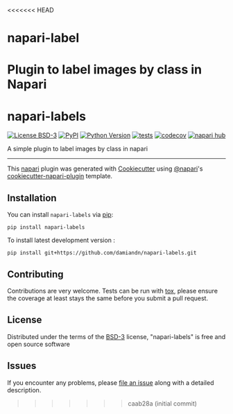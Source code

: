 <<<<<<< HEAD
# napari-label
Plugin to label images by class in Napari
=======
# napari-labels

[![License BSD-3](https://img.shields.io/pypi/l/napari-labels.svg?color=green)](https://github.com/damiandn/napari-labels/raw/main/LICENSE)
[![PyPI](https://img.shields.io/pypi/v/napari-labels.svg?color=green)](https://pypi.org/project/napari-labels)
[![Python Version](https://img.shields.io/pypi/pyversions/napari-labels.svg?color=green)](https://python.org)
[![tests](https://github.com/damiandn/napari-labels/workflows/tests/badge.svg)](https://github.com/damiandn/napari-labels/actions)
[![codecov](https://codecov.io/gh/damiandn/napari-labels/branch/main/graph/badge.svg)](https://codecov.io/gh/damiandn/napari-labels)
[![napari hub](https://img.shields.io/endpoint?url=https://api.napari-hub.org/shields/napari-labels)](https://napari-hub.org/plugins/napari-labels)

A simple plugin to label images by class in napari

----------------------------------

This [napari] plugin was generated with [Cookiecutter] using [@napari]'s [cookiecutter-napari-plugin] template.

<!--
Don't miss the full getting started guide to set up your new package:
https://github.com/napari/cookiecutter-napari-plugin#getting-started

and review the napari docs for plugin developers:
https://napari.org/plugins/index.html
-->

## Installation

You can install `napari-labels` via [pip]:

    pip install napari-labels



To install latest development version :

    pip install git+https://github.com/damiandn/napari-labels.git


## Contributing

Contributions are very welcome. Tests can be run with [tox], please ensure
the coverage at least stays the same before you submit a pull request.

## License

Distributed under the terms of the [BSD-3] license,
"napari-labels" is free and open source software

## Issues

If you encounter any problems, please [file an issue] along with a detailed description.

[napari]: https://github.com/napari/napari
[Cookiecutter]: https://github.com/audreyr/cookiecutter
[@napari]: https://github.com/napari
[MIT]: http://opensource.org/licenses/MIT
[BSD-3]: http://opensource.org/licenses/BSD-3-Clause
[GNU GPL v3.0]: http://www.gnu.org/licenses/gpl-3.0.txt
[GNU LGPL v3.0]: http://www.gnu.org/licenses/lgpl-3.0.txt
[Apache Software License 2.0]: http://www.apache.org/licenses/LICENSE-2.0
[Mozilla Public License 2.0]: https://www.mozilla.org/media/MPL/2.0/index.txt
[cookiecutter-napari-plugin]: https://github.com/napari/cookiecutter-napari-plugin

[file an issue]: https://github.com/damiandn/napari-labels/issues

[napari]: https://github.com/napari/napari
[tox]: https://tox.readthedocs.io/en/latest/
[pip]: https://pypi.org/project/pip/
[PyPI]: https://pypi.org/
>>>>>>> caab28a (initial commit)

